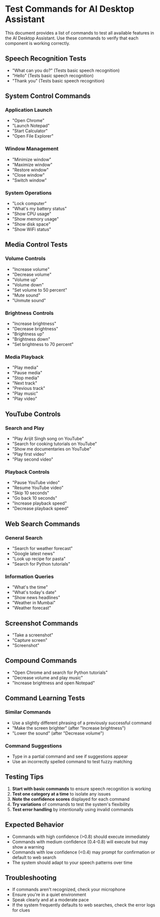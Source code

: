 # Test Commands for AI Desktop Assistant

This document provides a list of commands to test all available features in the AI Desktop Assistant. Use these commands to verify that each component is working correctly.

## Speech Recognition Tests

- "What can you do?" (Tests basic speech recognition)
- "Hello" (Tests basic speech recognition)
- "Thank you" (Tests basic speech recognition)

## System Control Commands

### Application Launch
- "Open Chrome"
- "Launch Notepad"
- "Start Calculator"
- "Open File Explorer"

### Window Management
- "Minimize window"
- "Maximize window"
- "Restore window"
- "Close window"
- "Switch window"

### System Operations
- "Lock computer"
- "What's my battery status"
- "Show CPU usage"
- "Show memory usage"
- "Show disk space"
- "Show WiFi status"

## Media Control Tests

### Volume Controls
- "Increase volume"
- "Decrease volume"
- "Volume up" 
- "Volume down"
- "Set volume to 50 percent"
- "Mute sound"
- "Unmute sound"

### Brightness Controls
- "Increase brightness"
- "Decrease brightness"
- "Brightness up"
- "Brightness down"
- "Set brightness to 70 percent"

### Media Playback
- "Play media"
- "Pause media"
- "Stop media"
- "Next track"
- "Previous track"
- "Play music"
- "Play video"

## YouTube Controls

### Search and Play
- "Play Arijit Singh song on YouTube"
- "Search for cooking tutorials on YouTube"
- "Show me documentaries on YouTube"
- "Play first video"
- "Play second video"

### Playback Controls
- "Pause YouTube video"
- "Resume YouTube video"
- "Skip 10 seconds"
- "Go back 10 seconds"
- "Increase playback speed"
- "Decrease playback speed"

## Web Search Commands

### General Search
- "Search for weather forecast"
- "Google latest news"
- "Look up recipe for pasta"
- "Search for Python tutorials"
### Information Queries
- "What's the time"
- "What's today's date"
- "Show news headlines"
- "Weather in Mumbai"
- "Weather forecast"

## Screenshot Commands
- "Take a screenshot"
- "Capture screen"
- "Screenshot"

## Compound Commands
- "Open Chrome and search for Python tutorials"
- "Decrease volume and play music"
- "Increase brightness and open Notepad"

## Command Learning Tests

### Similar Commands
- Use a slightly different phrasing of a previously successful command
- "Make the screen brighter" (after "Increase brightness")
- "Lower the sound" (after "Decrease volume")

### Command Suggestions
- Type in a partial command and see if suggestions appear
- Use an incorrectly spelled command to test fuzzy matching

## Testing Tips

1. **Start with basic commands** to ensure speech recognition is working
2. **Test one category at a time** to isolate any issues
3. **Note the confidence scores** displayed for each command
4. **Try variations** of commands to test the system's flexibility
5. **Test error handling** by intentionally using invalid commands

## Expected Behavior

- Commands with high confidence (>0.8) should execute immediately
- Commands with medium confidence (0.4-0.8) will execute but may show a warning
- Commands with low confidence (<0.4) may prompt for confirmation or default to web search
- The system should adapt to your speech patterns over time

## Troubleshooting

- If commands aren't recognized, check your microphone
- Ensure you're in a quiet environment
- Speak clearly and at a moderate pace
- If the system frequently defaults to web searches, check the error logs for clues 